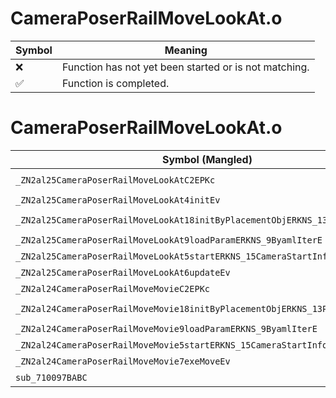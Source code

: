 # CameraPoserRailMoveLookAt.o
| Symbol | Meaning 
| ------------- | ------------- 
| :x: | Function has not yet been started or is not matching. 
| :white_check_mark: | Function is completed. 


# CameraPoserRailMoveLookAt.o
| Symbol (Mangled) | Symbol (Demangled) | Decompiled? |
| ------------- |  ------------- | ------------- |
| `_ZN2al25CameraPoserRailMoveLookAtC2EPKc` | `al::CameraPoserRailMoveLookAt::CameraPoserRailMoveLookAt(char const*)` | :x: |
| `_ZN2al25CameraPoserRailMoveLookAt4initEv` | `al::CameraPoserRailMoveLookAt::init(void)` | :x: |
| `_ZN2al25CameraPoserRailMoveLookAt18initByPlacementObjERKNS_13PlacementInfoE` | `al::CameraPoserRailMoveLookAt::initByPlacementObj(al::PlacementInfo const&)` | :x: |
| `_ZN2al25CameraPoserRailMoveLookAt9loadParamERKNS_9ByamlIterE` | `al::CameraPoserRailMoveLookAt::loadParam(al::ByamlIter const&)` | :x: |
| `_ZN2al25CameraPoserRailMoveLookAt5startERKNS_15CameraStartInfoE` | `al::CameraPoserRailMoveLookAt::start(al::CameraStartInfo const&)` | :x: |
| `_ZN2al25CameraPoserRailMoveLookAt6updateEv` | `al::CameraPoserRailMoveLookAt::update(void)` | :x: |
| `_ZN2al24CameraPoserRailMoveMovieC2EPKc` | `al::CameraPoserRailMoveMovie::CameraPoserRailMoveMovie(char const*)` | :x: |
| `_ZN2al24CameraPoserRailMoveMovie18initByPlacementObjERKNS_13PlacementInfoE` | `al::CameraPoserRailMoveMovie::initByPlacementObj(al::PlacementInfo const&)` | :x: |
| `_ZN2al24CameraPoserRailMoveMovie9loadParamERKNS_9ByamlIterE` | `al::CameraPoserRailMoveMovie::loadParam(al::ByamlIter const&)` | :x: |
| `_ZN2al24CameraPoserRailMoveMovie5startERKNS_15CameraStartInfoE` | `al::CameraPoserRailMoveMovie::start(al::CameraStartInfo const&)` | :x: |
| `_ZN2al24CameraPoserRailMoveMovie7exeMoveEv` | `al::CameraPoserRailMoveMovie::exeMove(void)` | :x: |
| `sub_710097BABC` | `` | :x: |
